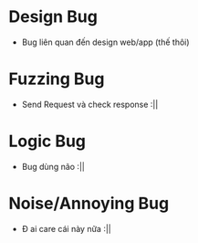 # Design Bug
- Bug liên quan đến design web/app (thế thôi)
# Fuzzing Bug 
- Send Request và check response :||
# Logic Bug
- Bug dùng não :||
# Noise/Annoying Bug
- Đ ai care cái này nữa :||
